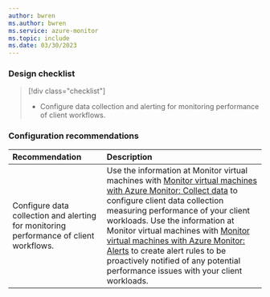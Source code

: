 ```yaml
---
author: bwren
ms.author: bwren
ms.service: azure-monitor
ms.topic: include
ms.date: 03/30/2023
---
```


### Design checklist

> [!div class="checklist"]
> - Configure data collection and alerting for monitoring performance of client workflows.

### Configuration recommendations

| Recommendation | Description |
|:---|:---|
| Configure data collection and alerting for monitoring performance of client workflows. | Use the information at Monitor virtual machines with [Monitor virtual machines with Azure Monitor: Collect data](../vm/monitor-virtual-machine-data-collection.md) to configure client data collection measuring performance of your client workloads. Use the information at Monitor virtual machines with [Monitor virtual machines with Azure Monitor: Alerts](../vm/monitor-virtual-machine-alerts.md) to create alert rules to be proactively notified of any potential performance issues with your client workloads. |